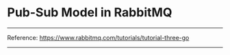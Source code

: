 # Pub-Sub Model in RabbitMQ

---
Reference: https://www.rabbitmq.com/tutorials/tutorial-three-go

---


